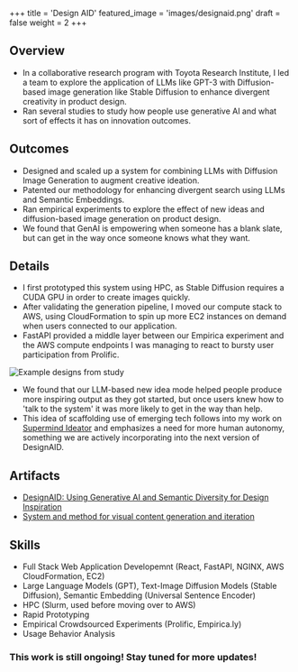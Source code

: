 +++
title = 'Design AID'
featured_image = 'images/designaid.png'
draft = false
weight = 2
+++

## Overview

- In a collaborative research program with Toyota Research Institute, I led a team to explore the application of LLMs like GPT-3 with Diffusion-based image generation like Stable Diffusion to enhance divergent creativity in product design.
- Ran several studies to study how people use generative AI and what sort of effects it has on innovation outcomes.

## Outcomes

- Designed and scaled up a system for combining LLMs with Diffusion Image Generation to augment creative ideation.
- Patented our methodology for enhancing divergent search using LLMs and Semantic Embeddings.
- Ran empirical experiments to explore the effect of new ideas and diffusion-based image generation on product design.
- We found that GenAI is empowering when someone has a blank slate, but can get in the way once someone knows what they want.

## Details

- I first prototyped this system using HPC, as Stable Diffusion requires a CUDA GPU in order to create images quickly.
- After validating the generation pipeline, I moved our compute stack to AWS, using CloudFormation to spin up more EC2 instances on demand when users connected to our application.
- FastAPI provided a middle layer between our Empirica experiment and the AWS compute endpoints I was managing to react to bursty user participation from Prolific.

![Example designs from study](../../images/chair_examples.png)

- We found that our LLM-based new idea mode helped people produce more inspiring output as they got started, but once users knew how to 'talk to the system' it was more likely to get in the way than help.
- This idea of scaffolding use of emerging tech follows into my work on [Supermind Ideator](../ideator) and emphasizes a need for more human autonomy, something we are actively incorporating into the next version of DesignAID.

## Artifacts

- [DesignAID: Using Generative AI and Semantic Diversity for Design Inspiration](https://dl.acm.org/doi/abs/10.1145/3582269.3615596)
- [System and method for visual content generation and iteration](https://patents.google.com/patent/US20240273308A1/en)

## Skills

- Full Stack Web Application Developemnt (React, FastAPI, NGINX, AWS CloudFormation, EC2)
- Large Language Models (GPT), Text-Image Diffusion Models (Stable Diffusion), Semantic Embedding (Universal Sentence Encoder)
- HPC (Slurm, used before moving over to AWS)
- Rapid Prototyping
- Empirical Crowdsourced Experiments (Prolific, Empirica.ly)
- Usage Behavior Analysis

### This work is still ongoing! Stay tuned for more updates!
